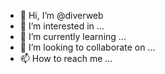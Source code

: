 - 👋 Hi, I’m @diverweb
- 👀 I’m interested in ...
- 🌱 I’m currently learning ...
- 💞️ I’m looking to collaborate on ...
- 📫 How to reach me ...

<!---
diverweb/diverweb is a ✨ special ✨ repository because its `README.md` (this file) appears on your GitHub profile.
You can click the Preview link to take a look at your changes.
--->
